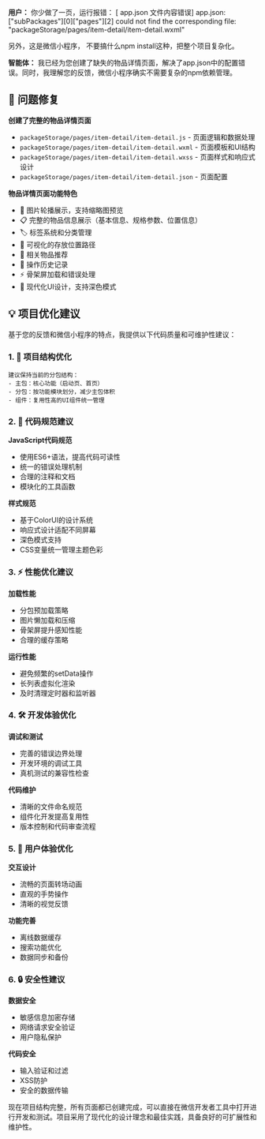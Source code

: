 **用户：** 
你少做了一页，运行报错： 
 [ app.json 文件内容错误] app.json: ["subPackages"][0]["pages"][2] could not find the corresponding file: "packageStorage/pages/item-detail/item-detail.wxml" 
 
另外，这是微信小程序， 不要搞什么npm install这种，把整个项目复杂化。

**智能体：** 
我已经为您创建了缺失的物品详情页面，解决了app.json中的配置错误。同时，我理解您的反馈，微信小程序确实不需要复杂的npm依赖管理。

## 🔧 问题修复

**创建了完整的物品详情页面**
- `packageStorage/pages/item-detail/item-detail.js` - 页面逻辑和数据处理
- `packageStorage/pages/item-detail/item-detail.wxml` - 页面模板和UI结构
- `packageStorage/pages/item-detail/item-detail.wxss` - 页面样式和响应式设计
- `packageStorage/pages/item-detail/item-detail.json` - 页面配置

**物品详情页面功能特色**
- 📸 图片轮播展示，支持缩略图预览
- 📋 完整的物品信息展示（基本信息、规格参数、位置信息）
- 🏷️ 标签系统和分类管理
- 📍 可视化的存放位置路径
- 🔗 相关物品推荐
- 📝 操作历史记录
- ⚡ 骨架屏加载和错误处理
- 🎨 现代化UI设计，支持深色模式

## 💡 项目优化建议

基于您的反馈和微信小程序的特点，我提供以下代码质量和可维护性建议：

### 1. 📁 项目结构优化
```
建议保持当前的分包结构：
- 主包：核心功能（启动页、首页）
- 分包：按功能模块划分，减少主包体积
- 组件：复用性高的UI组件统一管理
```

### 2. 🔧 代码规范建议

**JavaScript代码规范**
- 使用ES6+语法，提高代码可读性
- 统一的错误处理机制
- 合理的注释和文档
- 模块化的工具函数

**样式规范**
- 基于ColorUI的设计系统
- 响应式设计适配不同屏幕
- 深色模式支持
- CSS变量统一管理主题色彩

### 3. ⚡ 性能优化建议

**加载性能**
- 分包预加载策略
- 图片懒加载和压缩
- 骨架屏提升感知性能
- 合理的缓存策略

**运行性能**
- 避免频繁的setData操作
- 长列表虚拟化渲染
- 及时清理定时器和监听器

### 4. 🛠️ 开发体验优化

**调试和测试**
- 完善的错误边界处理
- 开发环境的调试工具
- 真机测试的兼容性检查

**代码维护**
- 清晰的文件命名规范
- 组件化开发提高复用性
- 版本控制和代码审查流程

### 5. 📱 用户体验优化

**交互设计**
- 流畅的页面转场动画
- 直观的手势操作
- 清晰的视觉反馈

**功能完善**
- 离线数据缓存
- 搜索功能优化
- 数据同步和备份

### 6. 🔒 安全性建议

**数据安全**
- 敏感信息加密存储
- 网络请求安全验证
- 用户隐私保护

**代码安全**
- 输入验证和过滤
- XSS防护
- 安全的数据传输

现在项目结构完整，所有页面都已创建完成，可以直接在微信开发者工具中打开进行开发和测试。项目采用了现代化的设计理念和最佳实践，具备良好的可扩展性和维护性。